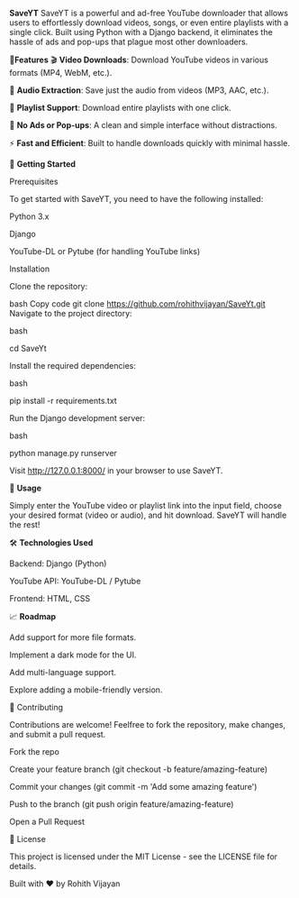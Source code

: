 **SaveYT**
SaveYT is a powerful and ad-free YouTube downloader that allows users to effortlessly download videos, songs, or even entire playlists with a single click. Built using Python with a Django backend, it eliminates the hassle of ads and pop-ups that plague most other downloaders.

🌟**Features**
🎬 **Video Downloads**: Download YouTube videos in various formats (MP4, WebM, etc.).

🎵 **Audio Extraction**: Save just the audio from videos (MP3, AAC, etc.).

📂 **Playlist Support**: Download entire playlists with one click.

🚫 **No Ads or Pop-ups**: A clean and simple interface without distractions.

⚡ **Fast and Efficient**: Built to handle downloads quickly with minimal hassle.

🚀 **Getting Started**

Prerequisites

To get started with SaveYT, you need to have the following installed:

Python 3.x

Django

YouTube-DL or Pytube (for handling YouTube links)

Installation

Clone the repository:


bash
Copy code
git clone https://github.com/rohithvijayan/SaveYt.git
Navigate to the project directory:

bash

cd SaveYt

Install the required dependencies:

bash

pip install -r requirements.txt

Run the Django development server:

bash

python manage.py runserver

Visit http://127.0.0.1:8000/ in your browser to use SaveYT.

🔧 **Usage**

Simply enter the YouTube video or playlist link into the input field, choose your desired format (video or audio), and hit download. SaveYT will handle the rest!

🛠️ **Technologies Used**

Backend: Django (Python)

YouTube API: YouTube-DL / Pytube

Frontend: HTML, CSS

📈 **Roadmap**

 Add support for more file formats.
	
 Implement a dark mode for the UI.
	
 Add multi-language support.

 Explore adding a mobile-friendly version.
	
🤝 Contributing

Contributions are welcome! Feelfree to fork the repository, make changes, and submit a pull request.

Fork the repo

Create your feature branch (git checkout -b feature/amazing-feature)

Commit your changes (git commit -m 'Add some amazing feature')

Push to the branch (git push origin feature/amazing-feature)

Open a Pull Request

📜 License

This project is licensed under the MIT License - see the LICENSE file for details.

Built with ❤️ by Rohith Vijayan

